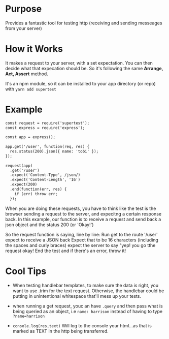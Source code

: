 <!-- Title: Super Test -->
<!-- Test that HTTP! -->

# Purpose
Provides a fantastic tool for testing http (receiving and sending messeages from your server)

# How it Works

It makes a request to your server, with a set expectation.  You can then decide what that expecation should be. So it's following the same **Arrange, Act, Assert** method.

It's an npm module, so it can be installed to your app directory (or repo) with `yarn add supertest`

# Example

```html
const request = require('supertest');
const express = require('express');
 
const app = express();
 
app.get('/user', function(req, res) {
  res.status(200).json({ name: 'tobi' });
});
 
request(app)
  .get('/user')
  .expect('Content-Type', /json/)
  .expect('Content-Length', '16')
  .expect(200)
  .end(function(err, res) {
    if (err) throw err;
  });
```
When you are doing these requests, you have to think like the test is the browser sending a request to the server, and expecitng a certain response back.  In this example, our function is to receive a request and send back a json object and the status 200 (or 'Okay!')

So the request function is saying, line by line:
Run get to the route '/user'
expect to receive a JSON back
Expect that to be 16 characters (including the spaces and curly braces)
expect the server to say "yep! you go tthe request okay!
End the test and if there's an error, throw it!


# Cool Tips

* When testing handlebar templates, to make sure the data is right, you want to use .trim for the text request.  Otherwise, the handlebar could be putting in unintentional whitespace that'll mess up your tests.

* when running a get request, youc an have `.query` and then pass what is being queried as an object, i.e `name: harrison` instead of having to type `?name=harrison`

* `console.log(res,text)` Will log to the console your html...as that is marked as TEXT in the http being transferred.

